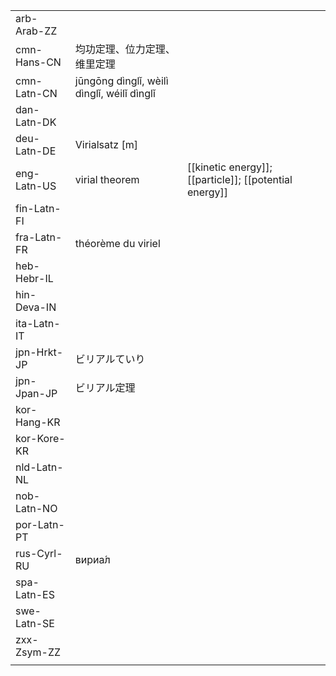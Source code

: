 | | | |
|-|-|-|
| arb-Arab-ZZ |  |  |
| cmn-Hans-CN | 均功定理、位力定理、维里定理 |  |
| cmn-Latn-CN | jūngōng dìnglǐ, wèilì dìnglǐ, wéilǐ dìnglǐ |  |
| dan-Latn-DK |  |  |
| deu-Latn-DE | Virialsatz [m] |  |
| eng-Latn-US | virial theorem | [[kinetic energy]]; [[particle]]; [[potential energy]] |
| fin-Latn-FI |  |  |
| fra-Latn-FR | théorème du viriel |  |
| heb-Hebr-IL |  |  |
| hin-Deva-IN |  |  |
| ita-Latn-IT |  |  |
| jpn-Hrkt-JP | ビリアルていり |  |
| jpn-Jpan-JP | ビリアル定理 |  |
| kor-Hang-KR |  |  |
| kor-Kore-KR |  |  |
| nld-Latn-NL |  |  |
| nob-Latn-NO |  |  |
| por-Latn-PT |  |  |
| rus-Cyrl-RU | вириа́л |  |
| spa-Latn-ES |  |  |
| swe-Latn-SE |  |  |
| zxx-Zsym-ZZ |  |  |
|  |  |  |
